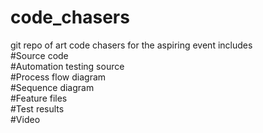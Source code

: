 # code_chasers
git repo of art code chasers for the aspiring event
includes <br>
#Source code <br>
#Automation testing source <br>
#Process flow diagram <br>
#Sequence diagram <br>
#Feature files <br>
#Test results <br>
#Video<br>
 
